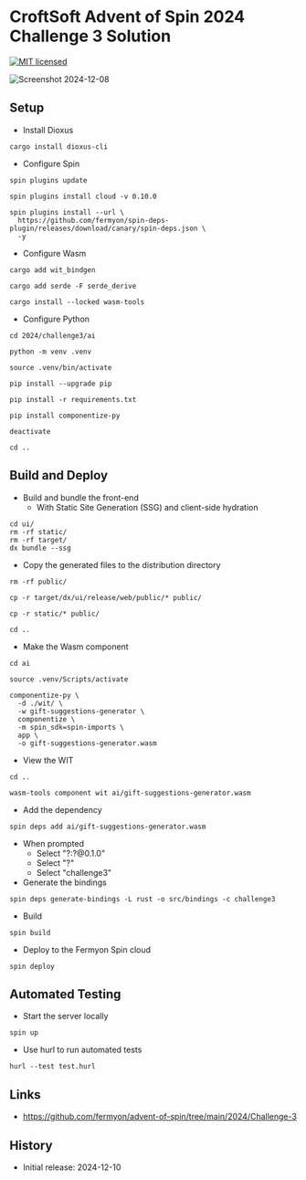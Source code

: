 # CroftSoft Advent of Spin 2024 Challenge 3 Solution

[![MIT licensed][mit-badge]][mit-url]

[mit-badge]: https://img.shields.io/badge/license-MIT-blue.svg
[mit-url]: https://github.com/david-wallace-croft/advent-of-spin/blob/main/LICENSE.txt

![Screenshot 2024-12-08](./media/screenshot-2024-12-08-a.jpg)

## Setup

- Install Dioxus
```
cargo install dioxus-cli
```
- Configure Spin
```
spin plugins update

spin plugins install cloud -v 0.10.0

spin plugins install --url \
  https://github.com/fermyon/spin-deps-plugin/releases/download/canary/spin-deps.json \
  -y  
```
- Configure Wasm
```
cargo add wit_bindgen

cargo add serde -F serde_derive

cargo install --locked wasm-tools
```
- Configure Python
```
cd 2024/challenge3/ai

python -m venv .venv

source .venv/bin/activate

pip install --upgrade pip

pip install -r requirements.txt

pip install componentize-py

deactivate

cd ..
```

## Build and Deploy

- Build and bundle the front-end
  - With Static Site Generation (SSG) and client-side hydration 
```
cd ui/
rm -rf static/
rm -rf target/
dx bundle --ssg
```
- Copy the generated files to the distribution directory
```
rm -rf public/

cp -r target/dx/ui/release/web/public/* public/

cp -r static/* public/

cd ..
```
- Make the Wasm component
```
cd ai

source .venv/Scripts/activate

componentize-py \
  -d ./wit/ \
  -w gift-suggestions-generator \
  componentize \
  -m spin_sdk=spin-imports \
  app \
  -o gift-suggestions-generator.wasm
```
- View the WIT
```
cd ..

wasm-tools component wit ai/gift-suggestions-generator.wasm
```
- Add the dependency
```
spin deps add ai/gift-suggestions-generator.wasm
```
- When prompted
  - Select "?:?@0.1.0"
  - Select "?"
  - Select "challenge3"
- Generate the bindings
```
spin deps generate-bindings -L rust -o src/bindings -c challenge3
```
- Build
```
spin build
```
- Deploy to the Fermyon Spin cloud
```
spin deploy
```

## Automated Testing

- Start the server locally
```
spin up
```
- Use hurl to run automated tests
```
hurl --test test.hurl
```

## Links

- https://github.com/fermyon/advent-of-spin/tree/main/2024/Challenge-3

## History

- Initial release: 2024-12-10

